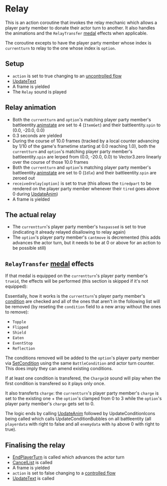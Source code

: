 # Relay
This is an action coroutine that invokes the relay mechanic which allows a player party member to donate their actor turn to another. It also handles the animations and the `RelayTransfer` [medal](../../../Enums%20and%20IDs/Medal.md) effects when applicable.

The coroutine excepts to have the player party member whose index is `currentturn` to relay to the one whose index is `option`.

## Setup

- `action` is set to true changing to an [uncontrolled flow](../Update%20flows/Uncontrolled%20flow.md)
- [UpdateText](../../Visual%20rendering/UpdateText.md)
- A frame is yielded
- The `Relay` sound is played

## Relay animation

- Both the `currentturn` and `option`'s matching player party member's battleentity.[animstate](../../../Entities/EntityControl/Animations/animstate.md) are set to 4 (`ItemGet`) and their battleentity.`spin` to (0.0, -20.0, 0.0)
- 0.3 seconds are yielded
- During the course of 10.0 frames (tracked by a local counter advancing by 1/10 of the game's frametime starting at 0.0 reaching 1.0), both the `currentturn` and `option`'s matching player party member's battleentity.`spin` are lerped from (0.0, -20.0, 0.0) to Vector3.zero linearly over the course of those 10.0 frames
- Both the `currentturn` and `option`'s matching player party member's battleentity.[animstate](../../../Entities/EntityControl/Animations/animstate.md) are set to 0 (`Idle`) and their battleentity.`spin` are zeroed out
- `receivedrelay[option]` is set to true (this allows the `tiredpart` to be rendered on the player party member whenever their `tired` goes above 0 during [UpdateAnim](../../Visual%20rendering/UpdateAnim.md))
- A frame is yielded

## The actual relay

- The `currentturn`'s player party member's `haspassed` is set to true (indicating it already relayed disallowing to relay again)
- The `option`'s player party member's `cantmove` is decremented (this adds advances the actor turn, but it needs to be at 0 or above for an action to be possible still)

## `RelayTransfer` [medal](../../../Enums%20and%20IDs/Medal.md) effects
If that medal is equipped on the `currentturn`'s player party member's `trueid`, the effects will be performed (this section is skipped if it's not equipped):

Essentially, how it works is the `currentturn`'s player party member's [condition](../../Actors%20states/Conditions.md) are checked and all of the ones that aren't in the following list will be removed (by reseting the `condition` field to a new array without the ones to remove):

- `Topple`
- `Flipped`
- `Shield`
- `Eaten`
- `EventStop`
- `Reflection`

The conditions removed will be added to the `option`'s player party member via [SetCondition](../../Actors%20states/Conditions%20methods/SetCondition.md) using the same `BattleCondition` and actor turn counter. This does imply they can amend existing conditions.

If at least one condition is transfered, the `Charge10` sound will play when the first condition is transfered so it plays only once.

It also transferts `charge`: the `currentturn`'s player party member's `charge` is set to the existing one + the `option`'s clamped from 0 to 3 while the `option`'s player party member's `charge` gets set to 0.

The logic ends by calling [UpdateAnim](../../Visual%20rendering/UpdateAnim.md) followed by UpdateConditionIcons being called which calls UpdateConditionBubbles on all battleentity (all `playerdata` with right to false and all `enemydata` with `hp` above 0 with right to true).

## Finalising the relay

- [EndPlayerTurn](../EndPlayerTurn.md) is called which advances the actor turn
- [CancelList](../../Player%20UI/CancelList.md) is called
- A frame is yielded
- `action` is set to false changing to a [controlled flow](../Update%20flows/Controlled%20flow.md)
- [UpdateText](../../Visual%20rendering/UpdateText.md) is called
